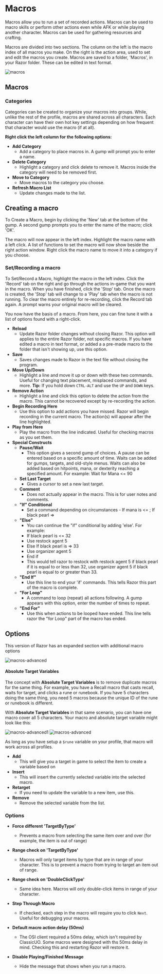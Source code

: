 # Macros

Macros allow you to run a set of recorded actions. Macros can be used to macro skills or perform other actions even while AFK or while playing another character. Macros can be used for gathering resources and crafting.

Macros are divided into two sections. The column on the left is the macro index of all macros you make. On the right is the action area, used to set and edit the macros you create. Macros are saved to a folder, 'Macros', in your Razor folder. These can be edited in text format.

![macros](../images/macros.png)

## Macros

### Categories

Categories can be created to organize your macros into groups. While, unlike the rest of the profile, macros are shared across all characters. Each character can have their own hot key settings depending on how frequent that character would use the macro (if at all).

**Right click the left column for the following options:**

* **Add Category**
    - Add a category to place macros in. A gump will prompt you to enter a name.
* **Delete Category**
    - Highlight a category and click delete to remove it. Macros inside the category will need to be removed first.
* **Move to Category**
    - Move macros to the category you choose.
* **Refresh Macro List**
    - Update changes made to the list.

## Creating a macro

To Create a Macro, begin by clicking the 'New' tab at the bottom of the gump. A second gump prompts you to enter the name of the macro; click 'OK'.

The macro will now appear in the left index. Highlight the macro name with a left click. A list of functions to set the macro will now show beside the right action window. Right click the macro name to move it into a category if you choose.

### Set/Recording a macro

To Set/Record a Macro, highlight the macro in the left index. Click the 'Record' tab on the right and go through the actions in-game that you want in the macro. When you have finished, click the 'Stop' tab. Once the macro is created, the 'Stop' tab will change to a 'Play' tab when the macro is not running. To clear the macro entirely for re-recording, click the Record tab again. A prompt warns your original macro will be cleared.

You now have the basis of a macro. From here, you can fine tune it with a list of options found with a right-click.

* **Reload**
    * Update Razor folder changes without closing Razor. This option will applies to the entire Razor folder, not specific macros. If you have edited a macro in text format, or added a a pre-made macro to the folder that isn't showing up, use this option.
* **Save**
    * Saves changes made to Razor in the text file without closing the program.
* **Move Up/Down**
    * Highlight a line and move it up or down with these two commands. Useful for changing text placement, misplaced commands, and more. **Tip:** If you hold down `CTRL-ALT` and use the `UP` and `DOWN` keys.
* **Remove Action**
    * Highlight a line and click this option to delete the action from the macro. This cannot be recovered except by re-recording the action.
* **Begin Recording Here**
    * Use this option to add actions you have missed. Razor will begin recording in the current macro. The action(s) will appear after the line highlighted.
* **Play from Here**
    * Play the macro from the line indicated. Useful for checking macros as you set them.
* **Special Constructs**    
    * **Pause/Wait**
        * This option gives a second gump of choices. A pause can be entered based on a specific amount of time. Waits can be added for gumps, targets, and old-style menus. Waits can also be added based on hitpoints, mana, or dexterity reaching a specified amount.
        For example: Wait for Mana <= 90
    * **Set Last Target**
        * Gives a cursor to set a new last target.
    * **Comment**
        * Does not actually appear in the macro. This is for user notes and comments.
    * **"If" Conditional**
        * Set a command depending on circumstances - If mana is <= ; If black pearl =>
    * **"Else"**
        * You can continue the "if" conditional by adding 'else'. For example: 
        * If black pearl is <= 32
        * Use restock agent 5
        * Else If black pearl is => 33
        * Use organizer agent 5
        * End if
        * This would tell razor to restock with restock agent 5 if black pearl if it is equal to or less than 32, use organizer agent 5 if black pearl is equal to or greater than 33.
    * **"End If"**
        * Use this line to end your 'if' commands. This tells Razor this part of the macro is complete.
    * **"For Loop"**
        * A command to loop (repeat) all actions following. A gump appears with this option, enter the number of times to repeat.
    * **"End For"**
        * Use this when actions to be looped have ended. This line tells razor the "for Loop" part of the macro has ended.

## Options

This version of Razor has an expanded section with additional macro options

![macros-advanced](../images/macros-options.png)

#### Absolute Target Variables

The concept with **Absolute Target Variables** is to remove duplicate macros for the same thing. For example, you have a Recall macro that casts recall, waits for target, and clicks a rune or runebook. If you have 5 characters doing the same thing, you need 5 macros because the unique ID of the rune or runebook is different.

With **Absolute Target Variables** in that same scenario, you can have one macro cover all 5 characters. Your macro and absolute target variable might look like this:


![macros-advanced1](../images/macros-advanced-at1.png) ![macros-advanced](../images/macros-advanced-at.png)

As long as you have setup a `$rune` variable on your profile, that macro will work across all profiles.

* **Add**
    * This will give you a target in game to select the item to create a variable based on
* **Insert**
    * This will insert the currently selected variable into the selected macro.
* **Retarget**
    * If you need to update the variable to a new item, use this.
* **Remove**
    * Remove the selected variable from the list.

### Options

* **Force different 'TargetByType'**
    * Prevents a macro from selecting the same item over and over (for example, the item is out of range)
* **Range check on 'TargetByType'**
    * Macros will only target items by type that are in range of your character. This is to prevent a macro from trying to target an item out of range.
* **Range check on 'DoubleClickType'**
    * Same idea here. Macros will only double-click items in range of your character.
* **Step Through Macro**
    * If checked, each step in the macro will require you to click `Next`. Useful for debugging your macros.

* **Default macro action delay (50ms)**
    - The OSI client required a 50ms delay, which isn't required by ClassicUO. Some macros were designed with ths 50ms delay in mind. Checking this and restarting Razor will restore it. 
* **Disable Playing/Finished Message**
    - Hide the message that shows when you run a macro.

